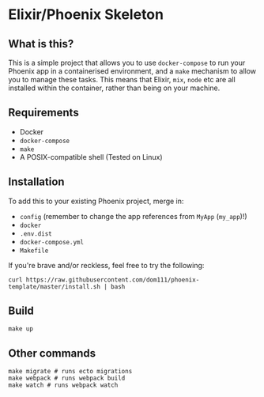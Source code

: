 # Elixir/Phoenix Skeleton

## What is this?

This is a simple project that allows you to use `docker-compose` to run your Phoenix app in a containerised environment,
and a `make` mechanism to allow you to manage these tasks. This means that Elixir, `mix`, `node` etc are all installed
within the container, rather than being on your machine.

## Requirements

- Docker
- `docker-compose`
- `make`
- A POSIX-compatible shell (Tested on Linux)

## Installation

To add this to your existing Phoenix project, merge in:

- `config` (remember to change the app references from `MyApp` (`my_app`)!)
- `docker`
- `.env.dist`
- `docker-compose.yml`
- `Makefile`

If you're brave and/or reckless, feel free to try the following:

```shell
curl https://raw.githubusercontent.com/dom111/phoenix-template/master/install.sh | bash
```

## Build

```shell
make up
```

## Other commands

```shell
make migrate # runs ecto migrations
make webpack # runs webpack build
make watch # runs webpack watch
```